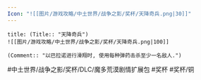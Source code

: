 ```yaml
---
Icon: "![[图片/游戏攻略/中土世界/战争之影/奖杯/天降奇兵.png|30]]"
---
```

```ad-common-bronze-trophy
title: (Title:: "天降奇兵")
![[图片/游戏攻略/中土世界/战争之影/奖杯/天降奇兵.png|100]]

(Comment:: "以巴拉诺进行滑翔时, 使用每种弹药击杀至少一名敌人.")
```

#中土世界/战争之影/奖杯/DLC/魔多荒漠剧情扩展包 #奖杯 #奖杯/铜
